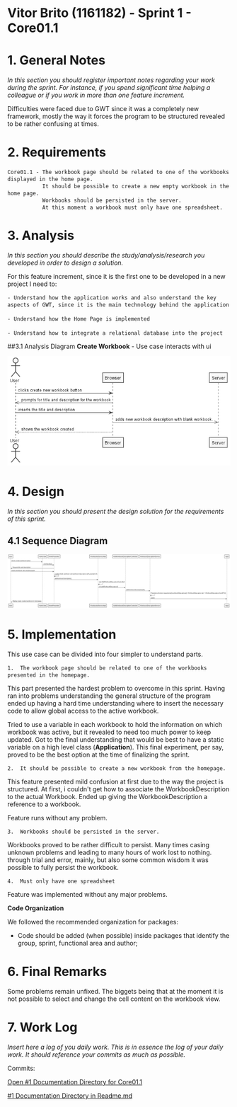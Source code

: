 **Vitor Brito** (1161182) - Sprint 1 - Core01.1
===============================

# 1. General Notes

*In this section you should register important notes regarding your work during the sprint. For instance, if you spend significant time helping a colleague or if you work in more than one feature increment.*

Difficulties were faced due to GWT since it was a completely new framework, mostly the way it forces the program to be structured revealed to be rather confusing at times.

# 2. Requirements

    Core01.1 - The workbook page should be related to one of the workbooks displayed in the home page. 
               It should be possible to create a new empty workbook in the home page. 
               Workbooks should be persisted in the server. 
               At this moment a workbook must only have one spreadsheet.

# 3. Analysis

*In this section you should describe the study/analysis/research you developed in order to design a solution.*

For this feature increment, since it is the first one to be developed in a new project I need to:  

    - Understand how the application works and also understand the key aspects of GWT, since it is the main technology behind the application  
    
    - Understand how the Home Page is implemented
    
    - Understand how to integrate a relational database into the project
    
##3.1 Analysis Diagram
**Create Workbook**  - Use case interacts with ui

![Analysis SSD](createWorkbook.png)

# 4. Design

*In this section you should present the design solution for the requirements of this sprint.*

## 4.1 Sequence Diagram
![Analysis SD](createWorkbookSD.png)


# 5. Implementation

This use case can be divided into four simpler to understand parts.
    
    1.  The workbook page should be related to one of the workbooks presented in the homepage.
    
This part presented the hardest problem to overcome in this sprint. Having ran into problems understanding the general structure of the program ended up having a hard time understanding where to insert the necessary code to allow global access to the active workbook.

Tried to use a variable in each workbook to hold the information on which workbook was active, but it revealed to need too much power to keep updated. Got to the final understanding that would be best to have a static variable on a high level class (**Application**). This final experiment, per say, proved to be the best option at the time of finalizing the sprint.
    
    2.  It should be possible to create a new workbook from the homepage.
    
This feature presented mild confusion at first due to the way the project is structured. At first, i couldn't get how to associate the WorkbookDescription to the actual Workbook. Ended up giving the WorkbookDescription a reference to a workbook.

Feature runs without any problem. 

    3.  Workbooks should be persisted in the server.
    
Workbooks proved to be rather difficult to persist. Many times casing unknown problems and leading to many hours of work lost to nothing. through trial and error, mainly, but also some common wisdom it was possible to fully persist the workbook.
    
    4.  Must only have one spreadsheet 
    
Feature was implemented without any major problems.

**Code Organization**  

We followed the recommended organization for packages:  
- Code should be added (when possible) inside packages that identify the group, sprint, functional area and author;

# 6. Final Remarks 

Some problems remain unfixed. The biggets being that at the moment it is not possible to select and change the cell content on the workbook view.

# 7. Work Log

*Insert here a log of you daily work. This is in essence the log of your daily work. It should reference your commits as much as possible.*

Commits:

[Open #1 Documentation Directory for Core01.1](https://bitbucket.org/lei-isep/lapr4-18-2dc/commits/24b8abf955be85c75f2b97ac22ee722ac23e6c39)

[#1 Documentation Directory in Readme.md](https://bitbucket.org/lei-isep/lapr4-18-2dc/commits/27303d05afe9eefe4639982451427ef8341730cd)


